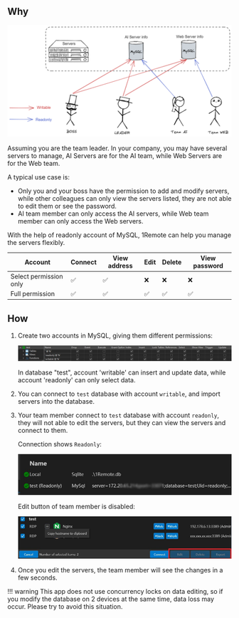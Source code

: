 
## Why

![team](./img/team-demo.png)

Assuming you are the team leader. In your company, you may have several servers to manage, AI Servers are for the AI team, while Web Servers are for the Web team.

A typical use case is:

- Only you and your boss have the permission to add and modify servers, while other colleagues can only view the servers listed, they are not able to edit them or see the password.
- AI team member can only access the AI servers, while Web team member can only access the Web servers.

With the help of readonly account of MySQL, 1Remote can help you manage the servers flexibly.

| Account                | Connect | View address | Edit | Delete | View password |
| ---------------------- | ------- | ------------ | ---- | ------ | ------------- |
| Select permission only | ✅       | ✅            | ❌    | ❌      | ❌             |
| Full permission        | ✅       | ✅            | ✅    | ✅      | ✅             |

## How

1. Create two accounts in MySQL, giving them different permissions:

    ![create accounts](img/team-sharing-create-account.jpg)

    In database "test", account 'writable' can insert and update data, while account 'readonly' can only select data.

2. You can connect to `test` database with account `writable`, and import servers into the database.
3. Your team member connect to `test` database with account `readonly`, they will not able to edit the servers, but they can view the servers and connect to them.

    Connection shows `Readonly`:

    ![readonly-connected](img/readonly-connected.jpg)

    Edit button of team member is disabled:

    ![readonly-connected-server](img/readonly-connected-server-list.jpg)

4. Once you edit the servers, the team member will see the changes in a few seconds.

!!! warning
    This app does not use concurrency locks on data editing, so if you modify the database on 2 devices at the same time, data loss may occur. Please try to avoid this situation.
